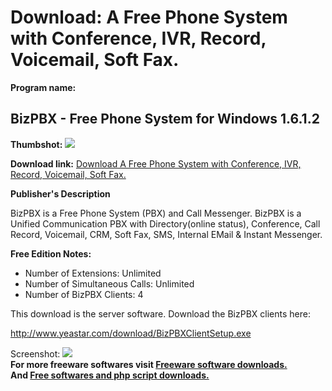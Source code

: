 # Download: A Free Phone System with Conference, IVR, Record, Voicemail, Soft Fax.

**Program name:**

## BizPBX - Free Phone System for Windows 1.6.1.2

  
**Thumbshot:** ![](http://www.freewarefiles.com/screenshot/bizpbx_md.gif)   
  
**Download link:** [Download A Free Phone System with Conference, IVR, Record, Voicemail, Soft Fax.](http://freesoftwares.boysofts.com/BizPBX-Free-Phone-System-for-Windows_program_49071.html)  
  


**Publisher's Description**  
  


BizPBX is a Free Phone System (PBX) and Call Messenger. BizPBX is a Unified Communication PBX with Directory(online status), Conference, Call Record, Voicemail, CRM, Soft Fax, SMS, Internal EMail & Instant Messenger. 

**Free Edition Notes:**

  * Number of Extensions: Unlimited 
  * Number of Simultaneous Calls: Unlimited 
  * Number of BizPBX Clients: 4 

This download is the server software. Download the BizPBX clients here:

<http://www.yeastar.com/download/BizPBXClientSetup.exe>

  
  
Screenshot: ![](http://www.freewarefiles.com/screenshot/bizpbx.gif)   
**For more freeware softwares visit [Freeware software downloads.](http://freesoftwares.boysofts.com/)**   
**And [Free softwares and php script downloads.](http://www.boysofts.com/)**
